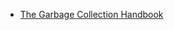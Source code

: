 
- [The Garbage Collection Handbook](https://github.com/lambda-magic/plt.books/blob/master/GC/The%20Garbage%20Collection%20Handbook%20The%20Art%20of%20Automatic%20Memory%20Management%20(Chapman%20%20HallCRC%20Applied%20Algorithms%20and%20Data%20Structures%20series)%20by%20Richard%20Jones%20Antony%20Hosking%20Eliot%20Moss%20(z-lib.org).pdf)